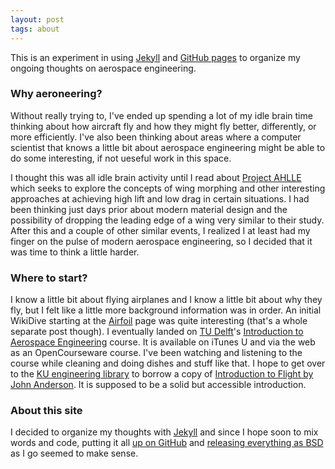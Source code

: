 ```yaml
---
layout: post
tags: about
---
```


This is an experiment in using [Jekyll](https://github.com/mojombo/jekyll) and [GitHub pages](http://pages.github.com/) to organize my ongoing thoughts on aerospace engineering.

### Why aeroneering?

Without really trying to, I've ended up spending a lot of my idle brain time thinking about how aircraft fly and how they might fly better, differently, or more efficiently.  I've also been thinking about areas where a computer scientist that knows a little bit about aerospace engineering might be able to do some interesting, if not ueseful work in this space.

I thought this was all idle brain activity until I read about [Project AHLLE](http://www.nasa.gov/topics/aeronautics/features/ahlle_lift_drag.html) which seeks to explore the concepts of wing morphing and other interesting approaches at achieving high lift and low drag in certain situations.  I had been thinking just days prior about modern material design and the possibility of dropping the leading edge of a wing very similar to their study.  After this and a couple of other similar events, I realized I at least had my finger on the pulse of modern aerospace engineering, so I decided that it was time to think a little harder.

### Where to start?

I know a little bit about flying airplanes and I know a little bit about why they fly, but I felt like a little more background information was in order.  An initial WikiDive starting at the [Airfoil](http://en.wikipedia.org/wiki/Airfoil) page was quite interesting (that's a whole separate post though).  I eventually landed on [TU Delft](http://tudelft.nl/)'s [Introduction to Aerospace Engineering](http://ocw.tudelft.nl/courses/aerospace-engineering/introduction-to-aerospace-engineering-i/course-home/) course.  It is available on iTunes U and via the web as an OpenCourseware course.  I've been watching and listening to the course while cleaning and doing dishes and stuff like that.  I hope to get over to the [KU engineering library](http://www.lib.ku.edu/englib/) to borrow a copy of [Introduction to Flight by John Anderson](http://www.amazon.com/gp/product/0073380245/ref=as_li_qf_sp_asin_il_tl?ie=UTF8&camp=1789&creative=9325&creativeASIN=0073380245&linkCode=as2&tag=postneo-20).  It is supposed to be a solid but accessible introduction.

### About this site

I decided to organize my thoughts with [Jekyll](https://github.com/mojombo/jekyll) and since I hope soon to mix words and code, putting it all [up on GitHub](https://github.com/aeroneering/aeroneering.github.com) and [releasing everything as BSD](https://github.com/aeroneering/aeroneering.github.com/blob/master/LICENSE) as I go seemed to make sense.